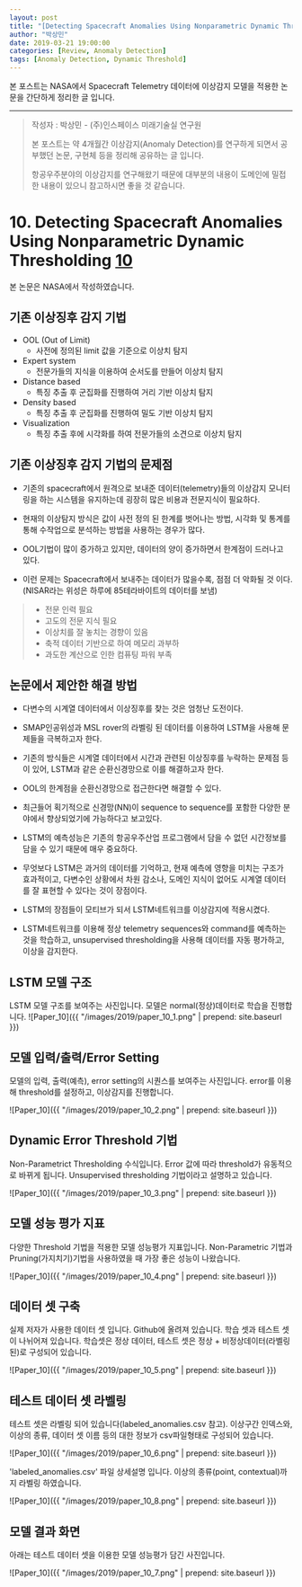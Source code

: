 ```yaml
---
layout: post
title: "[Detecting Spacecraft Anomalies Using Nonparametric Dynamic Thresholding] Paper Review"
author: "박상민"
date: 2019-03-21 19:00:00
categories: [Review, Anomaly Detection]
tags: [Anomaly Detection, Dynamic Threshold]
---
```


본 포스트는 NASA에서 Spacecraft Telemetry 데이터에 이상감지 모델을 적용한 논문을 간단하게 정리한 글 입니다.

---

> 작성자 : 박상민 - (주)인스페이스 미래기술실 연구원 
>
> 본 포스트는 약 4개월간 이상감지(Anomaly Detection)를 연구하게 되면서 공부했던 논문, 구현체 등을 정리해 공유하는 글 입니다. 
>
> 항공우주분야의 이상감지를 연구해왔기 때문에 대부분의 내용이 도메인에 밀접한 내용이 있으니 참고하시면 좋을 것 같습니다.


# 10. Detecting Spacecraft Anomalies Using Nonparametric Dynamic Thresholding [10](https://arxiv.org/pdf/1802.04431.pdf)

본 논문은 NASA에서 작성하였습니다. 

## 기존 이상징후 감지 기법

* OOL (Out of Limit)
    * 사전에 정의된 limit 값을 기준으로 이상치 탐지
* Expert system
    * 전문가들의 지식을 이용하여 순서도를 만들어 이상치 탐지
* Distance based
    * 특징 추출 후 군집화를 진행하여 거리 기반 이상치 탐지
* Density based
    * 특징 추출 후 군집화를 진행하여 밀도 기반 이상치 탐지
* Visualization
    * 특징 추출 후에 시각화를 하여 전문가들의 소견으로 이상치 탐지

## 기존 이상징후 감지 기법의 문제점

* 기존의  spacecraft에서 원격으로 보내준 데이터(telemetry)들의 이상감지 모니터링을 하는 시스템을 유지하는데 굉장히 많은 비용과 전문지식이 필요하다.

* 현재의 이상탐지 방식은 값이 사전 정의 된 한계를 벗어나는 방법, 시각화 및 통계를 통해 수작업으로 분석하는 방법을 사용하는 경우가 많다.

* OOL기법이 많이 증가하고 있지만, 데이터의 양이 증가하면서 한계점이 드러나고 있다.

* 이런 문제는 Spacecraft에서 보내주는 데이터가 많을수록,  점점 더 악화될 것 이다. (NISAR라는 위성은 하루에 85테라바이트의 데이터를 보냄)

> * 전문 인력 필요
> * 고도의 전문 지식 필요
> * 이상치를 잘 놓치는 경향이 있음
> * 축적 데이터 기반으로 하여 메모리 과부하
> * 과도한 계산으로 인한 컴퓨팅 파워 부족  

## 논문에서 제안한 해결 방법

* 다변수의 시계열 데이터에서 이상징후를 찾는 것은 엄청난 도전이다.

* SMAP인공위성과 MSL rover의 라벨링 된 데이터를 이용하여 LSTM을 사용해 문제들을 극복하고자 한다.

* 기존의 방식들은 시계열 데이터에서 시간과 관련된 이상징후를 누락하는 문제점 등이 있어, LSTM과 같은 순환신경망으로 이를 해결하고자 한다.

* OOL의 한계점을 순환신경망으로 접근한다면 해결할 수 있다.

* 최근들어 획기적으로 신경망(NN)이 sequence to sequence를 포함한 다양한 분야에서 향상되었기에 가능하다고 보고있다.

* LSTM의 예측성능은 기존의 항공우주산업 프로그램에서 담을 수 없던 시간정보를 담을 수 있기 때문에 매우 중요하다.

* 무엇보다 LSTM은 과거의 데이터를 기억하고, 현재 예측에 영향을 미치는 구조가 효과적이고, 다변수인 상황에서 차원 감소나, 도메인 지식이 없어도 시계열 데이터를 잘 표현할 수 있다는 것이 장점이다.

* LSTM의 장점들이 모티브가 되서 LSTM네트워크를 이상감지에 적용시켰다.

* LSTM네트워크를 이용해 정상 telemetry sequences와 command를 예측하는 것을 학습하고, unsupervised thresholding을 사용해 데이터를 자동 평가하고, 이상을 감지한다.

## LSTM 모델 구조

LSTM 모델 구조를 보여주는 사진입니다. 모델은 normal(정상)데이터로 학습을 진행합니다.
![Paper_10]({{ "/images/2019/paper_10_1.png" | prepend: site.baseurl }})

## 모델 입력/출력/Error Setting

모델의 입력, 출력(예측), error setting의 시퀀스를 보여주는 사진입니다. error를 이용해 threshold를 설정하고, 이상감지를 진행합니다.

![Paper_10]({{ "/images/2019/paper_10_2.png" | prepend: site.baseurl }})

## Dynamic Error Threshold 기법

Non-Parametrict Thresholding 수식입니다. Error 값에 따라 threshold가 유동적으로 바뀌게 됩니다. Unsupervised thresholding 기법이라고 설명하고 있습니다.

![Paper_10]({{ "/images/2019/paper_10_3.png" | prepend: site.baseurl }})

## 모델 성능 평가 지표

다양한 Threshold 기법을 적용한 모델 성능평가 지표입니다. Non-Parametric 기법과 Pruning(가지치기)기법을 사용하였을 때 가장 좋은 성능이 나왔습니다.

![Paper_10]({{ "/images/2019/paper_10_4.png" | prepend: site.baseurl }})

## 데이터 셋 구축

실제 저자가 사용한 데이터 셋 입니다. Github에 올려져 있습니다. 학습 셋과 테스트 셋이 나뉘어져 있습니다. 학습셋은 정상 데이터, 테스트 셋은 정상 + 비정상데이터(라벨링 된)로 구성되어 있습니다.

![Paper_10]({{ "/images/2019/paper_10_5.png" | prepend: site.baseurl }})

## 테스트 데이터 셋 라벨링

테스트 셋은 라벨링 되어 있습니다(labeled_anomalies.csv 참고). 이상구간 인덱스와, 이상의 종류, 데이터 셋 이름 등의 대한 정보가 csv파일형태로 구성되어 있습니다.

![Paper_10]({{ "/images/2019/paper_10_6.png" | prepend: site.baseurl }})

'labeled_anomalies.csv' 파일 상세설명 입니다. 이상의 종류(point, contextual)까지 라벨링 하였습니다. 

![Paper_10]({{ "/images/2019/paper_10_8.png" | prepend: site.baseurl }})

## 모델 결과 화면

아래는 테스트 데이터 셋을 이용한 모델 성능평가 담긴 사진입니다.

![Paper_10]({{ "/images/2019/paper_10_7.png" | prepend: site.baseurl }})